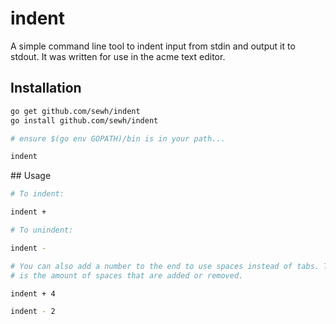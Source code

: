 indent
======

A simple command line tool to indent input from stdin and output it to stdout. It was written for use in the acme text editor.

## Installation

```bash
go get github.com/sewh/indent
go install github.com/sewh/indent

# ensure $(go env GOPATH)/bin is in your path...

indent
```

## Usage

```bash
# To indent:

indent +

# To unindent:

indent -

# You can also add a number to the end to use spaces instead of tabs. The number you provide
# is the amount of spaces that are added or removed.

indent + 4

indent - 2
```

